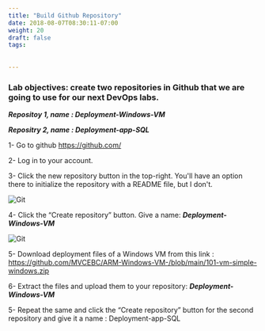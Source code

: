 ```yaml
---
title: "Build Github Repository"
date: 2018-08-07T08:30:11-07:00
weight: 20
draft: false
tags:
 
  
---
```


### Lab objectives: create two repositories in Github that we are going to use for our next DevOps labs.

***Repositoy 1, name : Deployment-Windows-VM***

***Repositry 2, name : Deployment-app-SQL***


1- Go to github https://github.com/

2- Log in to your account.

3- Click the new repository button in the top-right. You'll have an option there to initialize the repository with a README file, but I don't.

![Git](/images/mfe/create-git-repo.png?classes=border,shadow)

4- Click the “Create repository” button. Give a name: ***Deployment-Windows-VM***

![Git](/images/mfe/git-repo-public.png?classes=border,shadow)

5- Download deployment files of a Windows VM from this link :  https://github.com/MVCEBC/ARM-Windows-VM-/blob/main/101-vm-simple-windows.zip

6- Extract the files and upload them to your repository: ***Deployment-Windows-VM***

5- Repeat the same and click the “Create repository” button for the second repository and give it a name : Deployment-app-SQL
